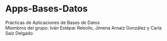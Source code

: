 # Apps-Bases-Datos
Prácticas de Aplicaciones de Bases de Datos
\
Miembros del grupo: Iván Estépar Rebollo, Jimena Arnaiz González y Carla Saiz Delgado
